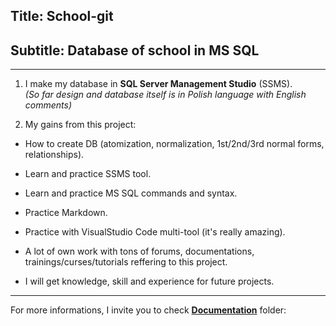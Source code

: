 ## Title: School-git
## Subtitle: Database of school in MS SQL

---


1. I make my database in **SQL Server Management Studio** (SSMS).<br>
*(So far design and database itself is in Polish language with English comments)*



<!--- Korzyści płynące dla mnie z tego projektu --->
2. My gains from this project:

+ How to create DB (atomization, normalization, 1st/2nd/3rd normal forms, relationships).

+ Learn and practice SSMS tool.

+ Learn and practice MS SQL commands and syntax.

+ Practice Markdown.

+ Practice with VisualStudio Code multi-tool (it's really amazing).

+ A lot of own work with tons of forums, documentations, trainings/curses/tutorials reffering to this project.

+ I will get knowledge, skill and experience for future projects.

---
For more informations, I invite you to check [**Documentation**](https://github.com/git-atoms/School-git/tree/master/02%20Documentation) folder:<br>
